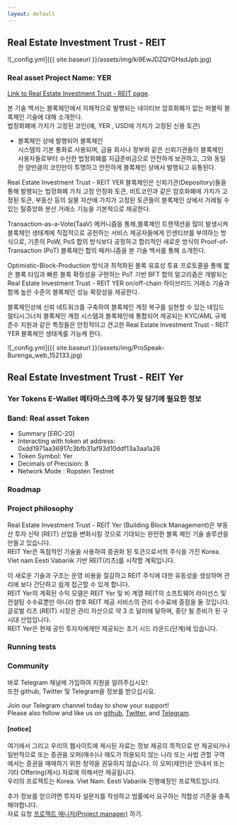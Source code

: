 ```yaml
---
layout: default
---
```


## Real Estate Investment Trust - REIT
![_config.yml]({{ site.baseurl }}/assets/img/ki9EwJDZQYGHsdJpb.jpg)    
### Real asset Project Name: YER

[Link to Real Estate Investment Trust - REIT page](./another-page.html).

본 기술 백서는 블록체인에서 자체적으로 발행되는 네이티브 암호화폐가 없는 퍼블릭 블록체인 기술에 대해 소개한다.    
법정화폐에 가치가 고정된 코인(예, YER , USD에 가치가 고정된 신용 토큰)

 - 블록체인 상에 발행되어 블록체인  
시스템의 기본 통화로 사용되며, 금융 회사나 정부와 같은 신뢰기관들이 블록체인 사용자들로부터 수신한 법정화폐를
지급준비금으로 안전하게 보관하고, 그와 동일한 양만큼의 코인만이 투명하고 안전하게 블록체인 상에서 발행되고
유통된다. 

Real Estate Investment Trust - REIT YER 블록체인은 신뢰기관(Depository)들을 통해 발행되는 법정화폐 가치 고정 안정화 토큰,
비트코인과 같은 암호화폐에 가치가 고정된 토큰, 부동산 등의 실물 자산에 가치가 고정된 토큰들이 블록체인 상에서
거래될 수 있는 탈중앙화 분산 거래소 기능을 기본적으로 제공한다. 

Transaction-as-a-Vote(TaaV) 메커니즘을 통해,블록체인 트랜잭션을 많이 발생시켜 블록체인 생태계에 직접적으로 공헌하는 서비스 제공자들에게 인센티브를
부여하는 방식으로, 기존의 PoW, PoS 합의 방식보다 공정하고 합리적인 새로운 방식의 Proof-of-Transaction (PoT)
블록체인 합의 메커니즘을 본 기술 백서를 통해 소개한다.  
   
Optimistic-Block-Production 방식과 최적화된 블록 유효성 투표 프로토콜을 통해 짧은 블록 타임과 빠른 블록 확정성을 구현하는 PoT 기반 BFT 합의 
알고리즘은  개발되는 Real Estate Investment Trust - REIT YER on/off-chain 하이브리드 거래소 기술과 함께 높은 수준의 블록체인 성능 확장성을 제공한다. 

블록체인상에 신뢰 네트워크를 구축하여 블록체인 계정 복구를 실현할 수 있는 네임드 멀티시그너처 블록체인 계정 시스템과
블록체인에 통합되어 제공되는 KYC/AML 규제준수 지원과 같은 특징들은 안정적이고 견고한 Real Estate Investment Trust - REIT YER 블록체인
생태계를 가능케 한다.  

![_config.yml]({{ site.baseurl }}/assets/img/ProSpeak-Burenga_web_152133.jpg) 

## Real Estate Investment Trust - REIT Yer
### Yer Tokens E-Wallet 메타마스크에 추가 및 담기에 필요한 정보 

### Band: Real asset Token
- Summary [ERC-20]
- Interacting with token at address:   
  0xdd1971aa36917c3bfb31af93d10ddf13a3aa1a26 
- Token Symbol: Yer   
- Decimals of Precision: 8  
- Network Mode : Ropsten Testnet  


### Roadmap



### Project philosophy
Real Estate Investment Trust - REIT Yer (Building Block Management)은 부동산 투자 신탁 (REIT) 산업을 변화시킬 것으로 기대되는 완전한 블록 체인 기술 솔루션을 만들고 있습니다.     
REIT Yer은 독점적인 기술을 사용하여 증권화 된 토큰으로서의 주식을 가진 Korea. Viet nam.Eesti Vabariik  기반 REIT(리츠)를 시작할 계획입니다.  
 
이 새로운 기술과 구조는 운영 비용을 절감하고 REIT 주식에 대한 유동성을 생성하며 관리에 보다 간단하고 쉽게 접근할 수 있게 합니다.     
REIT Yer의 계획된 수익 모델은 REIT Yer 및 비 계열 REIT의 소프트웨어 라이선스 및 컨설팅 수수료뿐만 아니라 향후 REIT 제공 서비스의 관리 수수료에 
중점을 둘 것입니다.   
글로벌 리츠 (REIT) 시장은 관리 자산으로 약 3 조 달러에 달하며, 중단 될 준비가 된 구시대 산업입니다.   
REIT Yer은 현재 공인 투자자에게만 제공되는 초기 시드 라운드(단계)에 있습니다.  

### Running tests

### Community
바로 Telegram 채널에 가입하여 지원을 알려주십시오!  
또한 github, Twitter 및 Telegram을 정보를 받으십시요.

Join our Telegram channel today to show your support!   
Please also follow and like us on [github](https://github.com/wooriapt "github"), [Twitter](https://twitter.com/wooriapt79 "Twitter"), and [Telegram](https://t.me/cubeon "Telegram").

#### [notice]
여기에서 그리고 우리의 웹사이트에 제시된 자료는 정보 제공의 목적으로 만 제공되거나 일반적으로 또는 증권을 오퍼(매수)나 매도가 
허용되지 않는 나라 또는 사법 관할 구역에서는 증권을 매매하기 위한 청약을 권유하지 않습니다. 
이 오퍼(제안)은 안내서 또는 기타 Offering(제시) 자료에 의해서만 제공됩니다.   
우리의 프로젝트는 Korea. Viet Nam. Eesti Vabariik 진행예정인 프로젝트입니다.  

추가 정보를 얻으려면 투자자 설문지를 작성하고 법률에서 요구하는 적합성 기준을 충족해야합니다.  
자료 요청 [프로젝트 매니저(Project manager)](dany.me.park@gmail.com) 하기.

